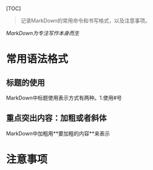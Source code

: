 [TOC]

> 记录MarkDown的常用命令和书写格式，以及注意事项。

*MarkDown为专注写作本身而生*  
# 常用语法格式
## 标题的使用  
MarkDown中标题使用表示方式有两种。1.使用\#号
## 重点突出内容：加粗或者斜体
MarkDown中加粗用\*\*要加粗的内容\*\*来表示
# 注意事项